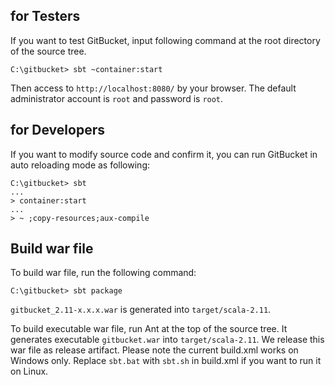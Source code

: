 for Testers
--------

If you want to test GitBucket, input following command at the root directory of the source tree.

```
C:\gitbucket> sbt ~container:start
```

Then access to `http://localhost:8080/` by your browser. The default administrator account is `root` and password is `root`.

for Developers
--------
If you want to modify source code and confirm it, you can run GitBucket in auto reloading mode as following:

```
C:\gitbucket> sbt
...
> container:start
...
> ~ ;copy-resources;aux-compile
```

Build war file
--------

To build war file, run the following command:

```
C:\gitbucket> sbt package
```

`gitbucket_2.11-x.x.x.war` is generated into `target/scala-2.11`.

To build executable war file, run Ant at the top of the source tree. It generates executable `gitbucket.war` into `target/scala-2.11`. We release this war file as release artifact. Please note the current build.xml works on Windows only. Replace `sbt.bat` with `sbt.sh` in build.xml if you want to run it on Linux.
